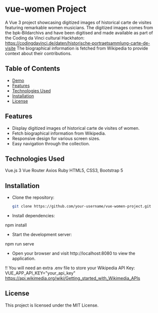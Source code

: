 # vue-women Project

A Vue 3 project showcasing digitized images of historical carte de visites featuring remarkable women musicians. The digitized images comes from the bpk-Bildarchivs and have been digitised and made available as part of the Coding da Vinci cultural Hackhaton: https://codingdavinci.de/daten/historische-portraetsammlung-carte-de-visite
The biographical information is fetched from Wikipedia to provide context about their contributions.

## Table of Contents

- [Demo](#demo)
- [Features](#features)
- [Technologies Used](#technologies-used)
- [Installation](#installation)
- [License](#license)


## Features

- Display digitized images of historical carte de visites of women.
- Fetch biographical information from Wikipedia.
- Responsive design for various screen sizes.
- Easy navigation through the collection.

## Technologies Used
Vue.js 3
Vue Router
Axios
Ruby
HTML5, CSS3, Bootstrap 5

## Installation
- Clone the repository:

   ```bash
   git clone https://github.com/your-username/vue-women-project.git

- Install dependencies:

npm install

- Start the development server:

npm run serve

- Open your browser and visit http://localhost:8080 to view the application.

!! You will need an extra .env file to store your Wikipedia API Key:
VUE_APP_API_KEY="your_api_key"
https://api.wikimedia.org/wiki/Getting_started_with_Wikimedia_APIs

## License
This project is licensed under the MIT License.
